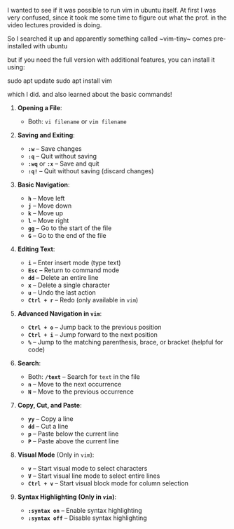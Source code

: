 I wanted to see if it was possible to run vim in ubuntu itself. 
At first I was very confused, since it took me some time to figure out what the prof. in the video lectures provided is doing.

So I searched it up and apparently something called ~vim-tiny~ comes pre-installed with ubuntu

but if you need the full version with additional features, you can install it using:

sudo apt update
sudo apt install vim

which I did.
and also learned about the basic commands!

1. **Opening a File**:
   - Both: `vi filename` or `vim filename`

2. **Saving and Exiting**:
   - **`:w`** – Save changes
   - **`:q`** – Quit without saving
   - **`:wq`** or **`:x`** – Save and quit
   - **`:q!`** – Quit without saving (discard changes)

3. **Basic Navigation**:
   - **`h`** – Move left
   - **`j`** – Move down
   - **`k`** – Move up
   - **`l`** – Move right
   - **`gg`** – Go to the start of the file
   - **`G`** – Go to the end of the file

4. **Editing Text**:
   - **`i`** – Enter insert mode (type text)
   - **`Esc`** – Return to command mode
   - **`dd`** – Delete an entire line
   - **`x`** – Delete a single character
   - **`u`** – Undo the last action
   - **`Ctrl + r`** – Redo (only available in `vim`)

5. **Advanced Navigation in `vim`**:
   - **`Ctrl + o`** – Jump back to the previous position
   - **`Ctrl + i`** – Jump forward to the next position
   - **`%`** – Jump to the matching parenthesis, brace, or bracket (helpful for code)

6. **Search**:
   - Both: **`/text`** – Search for `text` in the file
   - **`n`** – Move to the next occurrence
   - **`N`** – Move to the previous occurrence

7. **Copy, Cut, and Paste**:
   - **`yy`** – Copy a line
   - **`dd`** – Cut a line
   - **`p`** – Paste below the current line
   - **`P`** – Paste above the current line

8. **Visual Mode** (Only in `vim`):
   - **`v`** – Start visual mode to select characters
   - **`V`** – Start visual line mode to select entire lines
   - **`Ctrl + v`** – Start visual block mode for column selection

9. **Syntax Highlighting (Only in `vim`)**:
   - **`:syntax on`** – Enable syntax highlighting
   - **`:syntax off`** – Disable syntax highlighting
